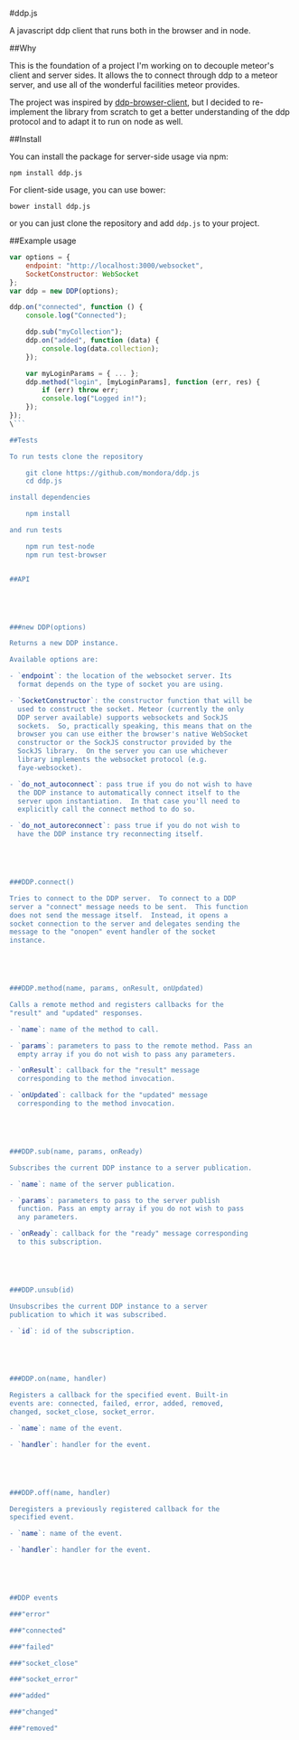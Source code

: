 #ddp.js

A javascript ddp client that runs both in the browser and in node.

##Why

This is the foundation of a project I'm working on to decouple meteor's client and server sides. It allows the to connect through ddp to a meteor server, and use all of the wonderful facilities meteor provides.

The project was inspired by [ddp-browser-client](https://github.com/bmcmahen/ddp-browser-client), but I decided to re-implement the library from scratch to get a better understanding of the ddp protocol and to adapt it to run on node as well.

##Install

You can install the package for server-side usage via npm:

	npm install ddp.js

For client-side usage, you can use bower:

	bower install ddp.js

or you can just clone the repository and add `ddp.js` to your project.


##Example usage

```javascript
var options = {
	endpoint: "http://localhost:3000/websocket",
	SocketConstructor: WebSocket
};
var ddp = new DDP(options);

ddp.on("connected", function () {
	console.log("Connected");

	ddp.sub("myCollection");
	ddp.on("added", function (data) {
		console.log(data.collection);
	});

	var myLoginParams = { ... };
	ddp.method("login", [myLoginParams], function (err, res) {
		if (err) throw err;
		console.log("Logged in!");
	});
});
\```

##Tests

To run tests clone the repository

    git clone https://github.com/mondora/ddp.js
	cd ddp.js

install dependencies

	npm install

and run tests

	npm run test-node
	npm run test-browser


##API





###new DDP(options)

Returns a new DDP instance.

Available options are:

- `endpoint`: the location of the websocket server. Its
  format depends on the type of socket you are using.

- `SocketConstructor`: the constructor function that will be
  used to construct the socket. Meteor (currently the only
  DDP server available) supports websockets and SockJS
  sockets.  So, practically speaking, this means that on the
  browser you can use either the browser's native WebSocket
  constructor or the SockJS constructor provided by the
  SockJS library.  On the server you can use whichever
  library implements the websocket protocol (e.g.
  faye-websocket).

- `do_not_autoconnect`: pass true if you do not wish to have
  the DDP instance to automatically connect itself to the
  server upon instantiation.  In that case you'll need to
  explicitly call the connect method to do so.

- `do_not_autoreconnect`: pass true if you do not wish to
  have the DDP instance try reconnecting itself.





###DDP.connect()

Tries to connect to the DDP server.  To connect to a DDP
server a "connect" message needs to be sent.  This function
does not send the message itself.  Instead, it opens a
socket connection to the server and delegates sending the
message to the "onopen" event handler of the socket
instance.





###DDP.method(name, params, onResult, onUpdated)

Calls a remote method and registers callbacks for the
"result" and "updated" responses.

- `name`: name of the method to call.

- `params`: parameters to pass to the remote method. Pass an
  empty array if you do not wish to pass any parameters.

- `onResult`: callback for the "result" message
  corresponding to the method invocation.

- `onUpdated`: callback for the "updated" message
  corresponding to the method invocation.





###DDP.sub(name, params, onReady)

Subscribes the current DDP instance to a server publication.

- `name`: name of the server publication.

- `params`: parameters to pass to the server publish
  function. Pass an empty array if you do not wish to pass
  any parameters.

- `onReady`: callback for the "ready" message corresponding
  to this subscription.





###DDP.unsub(id)

Unsubscribes the current DDP instance to a server
publication to which it was subscribed.

- `id`: id of the subscription.





###DDP.on(name, handler)

Registers a callback for the specified event. Built-in
events are: connected, failed, error, added, removed,
changed, socket_close, socket_error.

- `name`: name of the event.

- `handler`: handler for the event.





###DDP.off(name, handler)

Deregisters a previously registered callback for the
specified event.

- `name`: name of the event.

- `handler`: handler for the event.





##DDP events

###"error"

###"connected"

###"failed"

###"socket_close"

###"socket_error"

###"added"

###"changed"

###"removed"

